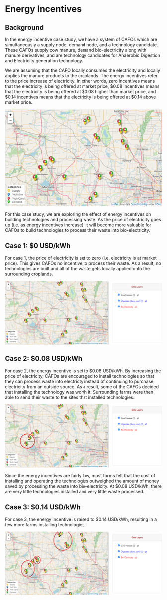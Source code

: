 <h1>Energy Incentives</h1>

<h2>Background</h2>

<p>
    In the energy incentive case study, we have a system of CAFOs which are simultaneously a supply node, demand node, and a technology candidate. These CAFOs supply cow manure, demand bio-electricity along with manure derivatives, and are technology candidates for Anaerobic Digestion and Electricity generation technology. 
</p>

<p>
    We are assuming that the CAFO locally consumes the electricity and locally applies the manure products to the croplands. The energy incentives refer to the price increase of electricity. In other words, zero incentives means that the electricity is being offered at market price, $0.08 incentives means that the electricity is being offered at $0.08 higher than market price, and $0.14 incentives means that the electricity is being offered at $0.14 above market price. 
</p>

<img src="Pictures\energy_incent\map.png">

<p>
    For this case study, we are exploring the effect of energy incentives on building technologies and processing waste. As the price of electricity goes up (i.e. as energy incentives increase), it will become more valuable for CAFOs to build technologies to process their waste into bio-electricity. 
</p>

<h2>Case 1: $0 USD/kWh</h2>

<p>
    For case 1, the price of electricity is set to zero (i.e. electricity is at market price). This gives CAFOs no incentive to process their waste. As a result, no technologies are built and all of the waste gets locally applied onto the surrounding croplands. 
</p>

<img src="Pictures\energy_incent\case_1.png">

<h2>Case 2: $0.08 USD/kWh</h2>

<p>
    For case 2, the energy incentive is set to $0.08 USD/kWh. By increasing the price of electricity, CAFOs are encouraged to install technologies so that they can process waste into electricty instead of continuing to purchase electricity from an outside source. As a result, some of the CAFOs decided that installing the technology was worth it. Surrounding farms were then able to send their waste to the sites that installed technologies. 
</p>

<img src="Pictures\energy_incent\case_2.png">

<p>
    Since the energy incentives are fairly low, most farms felt that the cost of installing and operating the technologies outweighed the amount of money saved by processing the waste into bio-electricity. At $0.08 USD/kWh, there are very little technologies installed and very little waste processed. 
</p>

<h2>Case 3: $0.14 USD/kWh</h2>

<p>
For case 3, the energy incentive is raised to $0.14 USD/kWh, resulting in a few more farms installing technologies. 
</p>

<img src="Pictures\energy_incent\case_3.png">
